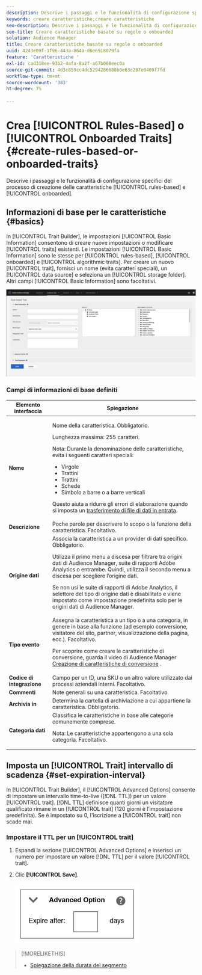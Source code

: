 ```yaml
---
description: Descrive i passaggi e le funzionalità di configurazione specifici del processo di creazione delle caratteristiche basato su regole e onboarded.
keywords: creare caratteristiche;creare caratteristiche
seo-description: Descrive i passaggi e le funzionalità di configurazione specifici del processo di creazione delle caratteristiche basato su regole e onboarded.
seo-title: Creare caratteristiche basate su regole o onboarded
solution: Audience Manager
title: Creare caratteristiche basate su regole o onboarded
uuid: 4243e09f-1f96-443a-864a-d6e6918079fa
feature: 'Caratteristiche '
exl-id: cad318ee-93b2-4afa-8a2f-a67b068eec0a
source-git-commit: 4d3c859cc4dc5294286680b0e63c287e0409f7fd
workflow-type: tm+mt
source-wordcount: '383'
ht-degree: 7%

---
```


# Crea [!UICONTROL Rules-Based] o [!UICONTROL Onboarded Traits] {#create-rules-based-or-onboarded-traits}

Descrive i passaggi e le funzionalità di configurazione specifici del processo di creazione delle caratteristiche [!UICONTROL rules-based] e [!UICONTROL onboarded].

<!-- c_tb_rules_traits.xml -->

## Informazioni di base per le caratteristiche {#basics}

In [!UICONTROL Trait Builder], le impostazioni [!UICONTROL Basic Information] consentono di creare nuove impostazioni o modificare [!UICONTROL traits] esistenti. Le impostazioni [!UICONTROL Basic Information] sono le stesse per [!UICONTROL rules-based], [!UICONTROL onboarded] e [!UICONTROL algorithmic traits]. Per creare un nuovo [!UICONTROL trait], fornisci un nome (evita caratteri speciali), un [!UICONTROL data source] e seleziona un [!UICONTROL storage folder]. Altri campi [!UICONTROL Basic Information] sono facoltativi.

<!-- c_tb_basics.xml -->

![create-trait](assets/create-trait.png)

### Campi di informazioni di base definiti

<table id="table_42AEC7A5B22346C5BB996D2D36C56229"> 
 <thead> 
  <tr> 
   <th colname="col1" class="entry"> Elemento interfaccia </th> 
   <th colname="col2" class="entry"> Spiegazione </th> 
  </tr> 
 </thead>
 <tbody> 
  <tr> 
   <td colname="col1"> <b><span class="uicontrol"> Nome</span></b> </td> 
   <td colname="col2"> <p>Nome della caratteristica. Obbligatorio. </p> <p>Lunghezza massima: 255 caratteri. </p> <p> <p>Nota: Durante la denominazione delle caratteristiche, evita i seguenti caratteri speciali: 
      <ul id="ul_AB38A333F21A4AA9B5656CBA69BA65E3"> 
       <li id="li_0E5033B540BC41E799075845388E85A7">Virgole </li> 
       <li id="li_B1A6C3E3FB98473A91E4675EE09460F0">Trattini </li> 
       <li id="li_579302FE34B64FE0AE3C751012839229">Trattini </li> 
       <li id="li_44890F738CC64E449CC2545D701ECBC7">Schede </li> 
       <li id="li_C203837501A94342923C99A7DAD1ED61">Simbolo a barre o a barre verticali </li> 
      </ul> </p> </p> <p>Questo aiuta a ridurre gli errori di elaborazione quando si imposta un <a href="../../integration/sending-audience-data/batch-data-transfer-explained/inbound-file-contents.md"> trasferimento di file di dati in entrata</a>. </p> </td> 
  </tr> 
  <tr> 
   <td colname="col1"> <b><span class="uicontrol"> Descrizione</span></b> </td> 
   <td colname="col2"> Poche parole per descrivere lo scopo o la funzione della caratteristica. Facoltativo. </td> 
  </tr> 
  <tr> 
   <td colname="col1"> <b><span class="uicontrol"> Origine dati</span></b> </td> 
   <td colname="col2"> Associa la caratteristica a un provider di dati specifico. Obbligatorio. <p>Utilizza il primo menu a discesa per filtrare tra origini dati di Audience Manager, suite di rapporti Adobe Analytics o entrambe. Quindi, utilizza il secondo menu a discesa per scegliere l’origine dati.</p><p> Se non usi le suite di rapporti di Adobe Analytics, il selettore del tipo di origine dati è disabilitato e viene impostato come impostazione predefinita solo per le origini dati di Audience Manager.</p>  </td> 
  </tr>
   <tr> 
   <td colname="col1"> <b><span class="uicontrol"> Tipo evento</span></b> </td> 
   <td colname="col2"> Assegna la caratteristica a un tipo o a una categoria, in genere in base alla funzione (ad esempio conversione, visitatore del sito, partner, visualizzazione della pagina, ecc.). Facoltativo. <p> Per scoprire come creare le caratteristiche di conversione, guarda il video di Audience Manager <a href="https://docs.adobe.com/content/help/en/audience-manager-learn/tutorials/build-and-manage-audiences/traits-and-segments/creating-conversion-traits.html">Creazione di caratteristiche di conversione</a> . </p></td> 
  </tr> 
  <tr> 
   <td colname="col1"> <b><span class="uicontrol"> Codice di integrazione</span></b> </td> 
   <td colname="col2"> Campo per un ID, una SKU o un altro valore utilizzato dai processi aziendali interni. Facoltativo. </td> 
  </tr> 
  <tr> 
   <td colname="col1"> <b><span class="uicontrol"> Commenti</span></b> </td> 
   <td colname="col2"> Note generali su una caratteristica. Facoltativo. </td> 
  </tr> 
  <tr> 
   <td colname="col1"> <b><span class="uicontrol"> Archivia in</span></b> </td> 
   <td colname="col2"> Determina la cartella di archiviazione a cui appartiene la caratteristica. Obbligatorio. </td> 
  </tr> 
  <tr> 
   <td colname="col1"> <b><span class="uicontrol"> Categoria dati</span></b> </td> 
   <td colname="col2"> Classifica le caratteristiche in base alle categorie comunemente comprese. <p>Nota:  Le caratteristiche appartengono a una sola categoria. Facoltativo. </p> </td> 
  </tr> 
 </tbody> 
</table>

## Imposta un [!UICONTROL Trait] intervallo di scadenza {#set-expiration-interval}

In [!UICONTROL Trait Builder], il [!UICONTROL Advanced Options] consente di impostare un intervallo time-to-live ([!DNL TTL]) per un valore [!UICONTROL trait]. [!DNL TTL] definisce quanti giorni un visitatore qualificato rimane in un  [!UICONTROL trait] (120 giorni è l’impostazione predefinita). Se è impostato su 0, l&#39;iscrizione a [!UICONTROL trait] non scade mai.

<!-- t_tb_ttl.xml -->

### Impostare il TTL per un [!UICONTROL trait]

1. Espandi la sezione [!UICONTROL Advanced Options] e inserisci un numero per impostare un valore [!DNL TTL] per il valore [!UICONTROL trait].
1. Clic **[!UICONTROL Save]**.

   ![](assets/TTL.png)

>[!MORELIKETHIS]
>
>* [Spiegazione della durata del segmento](../../features/traits/segment-ttl-explained.md)

